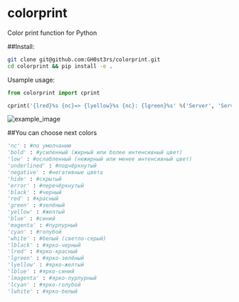 # colorprint
Color print function for Python

##Install:
```bash
git clone git@github.com:GH0st3rs/colorprint.git
cd colorprint && pip install -e .
```

Usample usage:
```python
from colorprint import cprint

cprint('{lred}%s {nc}=> {lyellow}%s {nc}: {lgreen}%s' %('Server', 'Service Name', 'Port'))
```
![example_image](https://cloud.githubusercontent.com/assets/20622766/17458852/78a6cf04-5c32-11e6-9314-3dfc2e1202de.png)

##You can choose next colors
```python
'nc' : #по умолчанию
'bold' : #усиленный (жирный или более интенсивный цвет)
'low' : #ослабленный (нежирный или менее интенсивный цвет)
'underlined' : #подчёркнутый
'negative' : #негативные цвета
'hide' : #скрытый
'error' : #перечёркнутый
'black' : #черный
'red' : #красный
'green' : #зелёный
'yellow' : #желтый
'blue' : #синий
'magenta' : #пурпурный
'cyan' : #голубой
'white' : #белый (светло-серый)
'lblack' : #ярко-черный
'lred' : #ярко-красный
'lgreen' : #ярко-зелёный
'lyellow' : #ярко-желтый
'lblue' : #ярко-синий
'lmagenta' : #ярко-пурпурный
'lcyan' : #ярко-голубой
'lwhite' : #ярко-белый
```

